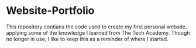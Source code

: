 # Website-Portfolio

This repository contians the code used to create my first personal website, applying some of the knowledge I learned from The Tech Academy. Though no longer in use, I like to keep this as a reminder of where I started. 
